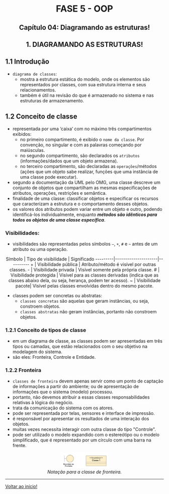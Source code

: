 <div id="fase05" align="center">
<h1>FASE 5 - OOP</h1>
<h2>Capítulo 04: Diagramando as estruturas!</h2>
</div>

<div align="center">
<h2>1. DIAGRAMANDO AS ESTRUTURAS!</h2>
</div>

## 1.1 Introdução

- `diagrama de classes`:
  - mostra a estrutura estática do modelo, onde os elementos são representados por classes, com sua estrutura interna e seus relacionamentos. 
  - também é útil na revisão do que é armazenado no sistema e nas estruturas de armazenamento.

## 1.2 Conceito de classe

- representada por uma ‘caixa’ com no máximo três compartimentos exibidos:
  - no primeiro compartimento, é exibido o `nome da classe`. Por convenção, no singular e com as palavras começando por maiúsculas.
  - no segundo compartimento, são declarados os `atributos` (informações/dados que um objeto armazena). 
  - no terceiro compartimento, são declaradas as `operações`/métodos (ações que um objeto sabe realizar, funções que uma instância de uma classe pode executar).
- segundo a documentação da UML pelo OMG, uma classe descreve um conjunto de objetos que compartilham as mesmas especificações de atributos, operações, restrições e semântica.
- finalidade de uma classe: classificar objetos e especificar os recursos que caracterizam a estrutura e o comportamento desses objetos.
- os valores dos atributos podem variar entre um objeto e outro, podendo identificá-los individualmente, enquanto ***métodos são idênticos para todos os objetos de uma classe específica***.

### Visibilidades:

- visibilidades são representadas pelos símbolos `–`, `+`, `#` e `~` antes de um atributo ou uma operação. 

<div align="center">
Símbolo | Tipo de visibilidade | Significado
---------|---------------------|----------
+ | Visibilidade pública | Atributo/método é visível por outras classes.
- | Visibilidade privada | Visível somente pela própria classe.
# | Visibilidade protegida | Visível para as classes derivadas (indica que as classes abaixo dela, ou seja, herança, podem ter acesso).
~ | Visibilidade pacote| Visível pelas classes envolvidas dentro do mesmo pacote.

</div>

- classes podem ser concretas ou abstratas:
  - `classes concretas` são aquelas que geram instâncias, ou seja, constroem objetos.
  - `classes abstratas` não geram instâncias, portanto não constroem objetos.

### 1.2.1 Conceito de tipos de classe

- em um diagrama de classe, as classes podem ser apresentadas em três tipos ou camadas, que estão relacionados com o seu objetivo na modelagem do sistema. 
- são eles: Fronteira, Controle e Entidade.

### 1.2.2 Fronteira

- `classes de fronteira` devem apenas servir como um ponto de captação de informações a partir do ambiente; ou de apresentação de informações que o sistema (modelo) processou. 
- portanto, não devemos atribuir a essas classes responsabilidades relativas à lógica do negócio.
- trata da comunicação do sistema com os atores. 
- pode ser representada por telas, sensores e interface de impressão.
- é responsável por apresentar os resultados de uma interação dos objetos. 
- muitas vezes necessita interagir com outra classe do tipo "Controle".
- pode ser utilizado o modelo expandido com o estereótipo ou o modelo simplificado, que é representado por um círculo com uma barra na frente.

<div align="center">
<img src="../assets/imagens-fase05/notacao-classe-fronteira.png" width="30%"/><br/>
<em>Notação para a classe de fronteira.</em>
</div>






--- 

[Voltar ao início!](https://github.com/monicaquintal/fintech)